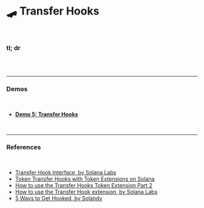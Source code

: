 # 🛹 Transfer Hooks 

<br>

### tl; dr

<br>


<br>

---

### Demos

<br>

* **[Demo 5: Transfer Hooks](https://github.com/urani-labs/solana-dev-onboarding-rs/tree/main/demos/backend/05_transfer_hooks)**


<br>


---

### References

<br>


* [Transfer Hook Interface, by Solana Labs](https://spl.solana.com/transfer-hook-interface)
* [Token Transfer Hooks with Token Extensions on Solana](https://www.youtube.com/watch?v=Cc6CZWd-iMw)
* [How to use the Transfer Hooks Token Extension Part 2](https://www.youtube.com/watch?v=LsduWRtT3r8)
* [How to use the Transfer Hook extension, by Solana Labs](https://solana.com/developers/guides/token-extensions/transfer-hook)
* [5 Ways to Get Hooked, by Solandy](https://www.youtube.com/watch?v=Sr-HiJdbf6w)